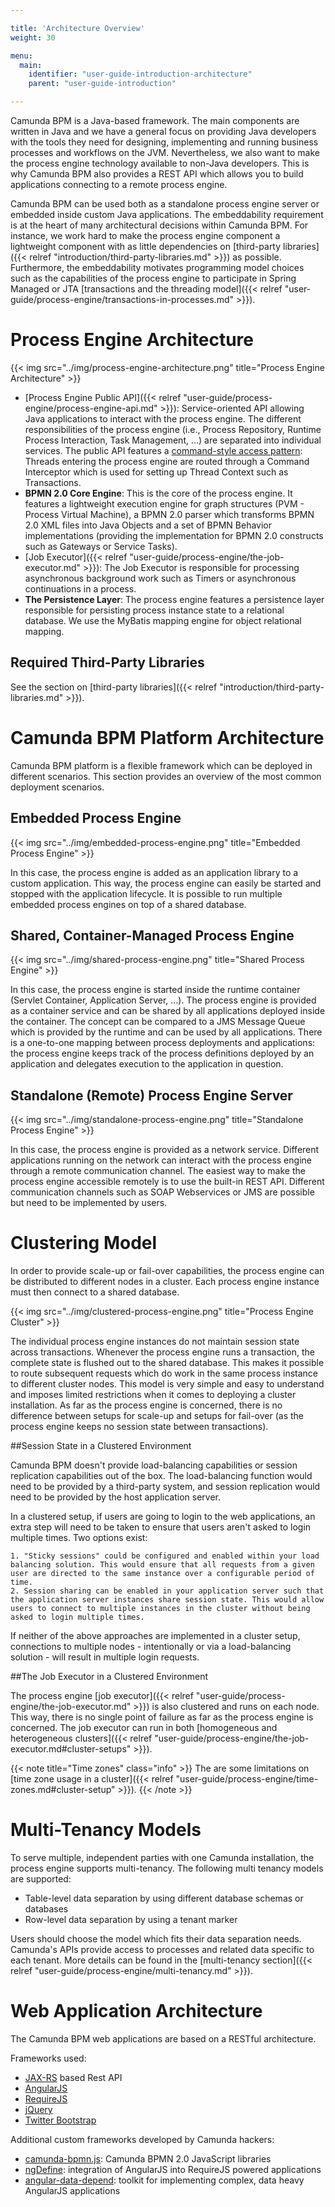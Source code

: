 ```yaml
---

title: 'Architecture Overview'
weight: 30

menu:
  main:
    identifier: "user-guide-introduction-architecture"
    parent: "user-guide-introduction"

---
```



Camunda BPM is a Java-based framework. The main components are written in Java and we have a general focus on providing Java developers with the tools they need for designing, implementing and running business processes and workflows on the JVM. Nevertheless, we also want to make the process engine technology available to non-Java developers. This is why Camunda BPM also provides a REST API which allows you to build applications connecting to a remote process engine.

Camunda BPM can be used both as a standalone process engine server or embedded inside custom Java applications. The embeddability requirement is at the heart of many architectural decisions within Camunda BPM. For instance, we work hard to make the process engine component a lightweight component with as little dependencies on [third-party libraries]({{< relref "introduction/third-party-libraries.md" >}}) as possible. Furthermore, the embeddability motivates programming model choices such as the capabilities of the process engine to participate in Spring Managed or JTA [transactions and the threading model]({{< relref "user-guide/process-engine/transactions-in-processes.md" >}}).


# Process Engine Architecture

{{< img src="../img/process-engine-architecture.png" title="Process Engine Architecture" >}}

* [Process Engine Public API]({{< relref "user-guide/process-engine/process-engine-api.md" >}}): Service-oriented API allowing Java applications to interact with the process engine. The different responsibilities of the process engine (i.e., Process Repository, Runtime Process Interaction, Task Management, ...) are separated into individual services. The public API features a [command-style access pattern](http://en.wikipedia.org/wiki/Command_pattern): Threads entering the process engine are routed through a Command Interceptor which is used for setting up Thread Context such as Transactions.
* **BPMN 2.0 Core Engine**: This is the core of the process engine. It features a lightweight execution engine for graph structures (PVM - Process Virtual Machine), a BPMN 2.0 parser which transforms BPMN 2.0 XML files into Java Objects and a set of BPMN Behavior implementations (providing the implementation for BPMN 2.0 constructs such as Gateways or Service Tasks).
* [Job Executor]({{< relref "user-guide/process-engine/the-job-executor.md" >}}): The Job Executor is responsible for processing asynchronous background work such as Timers or asynchronous continuations in a process.
* **The Persistence Layer**: The process engine features a persistence layer responsible for persisting process instance state to a relational database. We use the MyBatis mapping engine for object relational mapping.


## Required Third-Party Libraries

See the section on [third-party libraries]({{< relref "introduction/third-party-libraries.md" >}}).


# Camunda BPM Platform Architecture

Camunda BPM platform is a flexible framework which can be deployed in different scenarios. This section provides an overview of the most common deployment scenarios.


## Embedded Process Engine

{{< img src="../img/embedded-process-engine.png" title="Embedded Process Engine" >}}

In this case, the process engine is added as an application library to a custom application. This way, the process engine can easily be started and stopped with the application lifecycle. It is possible to run multiple embedded process engines on top of a shared database.


## Shared, Container-Managed Process Engine

{{< img src="../img/shared-process-engine.png" title="Shared Process Engine" >}}

In this case, the process engine is started inside the runtime container (Servlet Container, Application Server, ...). The process engine is provided as a container service and can be shared by all applications deployed inside the container. The concept can be compared to a JMS Message Queue which is provided by the runtime and can be used by all applications. There is a one-to-one mapping between process deployments and applications: the process engine keeps track of the process definitions deployed by an application and delegates execution to the application in question.


## Standalone (Remote) Process Engine Server

{{< img src="../img/standalone-process-engine.png" title="Standalone Process Engine" >}}

In this case, the process engine is provided as a network service. Different applications running on the network can interact with the process engine through a remote communication channel. The easiest way to make the process engine accessible remotely is to use the built-in REST API. Different communication channels such as SOAP Webservices or JMS are possible but need to be implemented by users.


# Clustering Model

In order to provide scale-up or fail-over capabilities, the process engine can be distributed to different nodes in a cluster. Each process engine instance must then connect to a shared database.

{{< img src="../img/clustered-process-engine.png" title="Process Engine Cluster" >}}

The individual process engine instances do not maintain session state across transactions. Whenever the process engine runs a transaction, the complete state is flushed out to the shared database. This makes it possible to route subsequent requests which do work in the same process instance to different cluster nodes. This model is very simple and easy to understand and imposes limited restrictions when it comes to deploying a cluster installation. As far as the process engine is concerned, there is no difference between setups for scale-up and setups for fail-over (as the process engine keeps no session state between transactions).

##Session State in a Clustered Environment

Camunda BPM doesn't provide load-balancing capabilities or session replication capabilities out of the box. The load-balancing function would need to be provided by a third-party system, and session replication would need to be provided by the host application server.

In a clustered setup, if users are going to login to the web applications, an extra step will need to be taken to ensure that users aren't asked to login multiple times. Two options exist:

    1. "Sticky sessions" could be configured and enabled within your load balancing solution. This would ensure that all requests from a given user are directed to the same instance over a configurable period of time.
    2. Session sharing can be enabled in your application server such that the application server instances share session state. This would allow users to connect to multiple instances in the cluster without being asked to login multiple times.

If neither of the above approaches are implemented in a cluster setup, connections to multiple nodes - intentionally or via a load-balancing solution - will result in multiple login requests.

##The Job Executor in a Clustered Environment

The process engine [job executor]({{< relref "user-guide/process-engine/the-job-executor.md" >}}) is also clustered and runs on each node. This way, there is no single point of failure as far as the process engine is concerned. The job executor can run in both [homogeneous and heterogeneous clusters]({{< relref "user-guide/process-engine/the-job-executor.md#cluster-setups" >}}).

{{< note title="Time zones" class="info" >}}
The are some limitations on [time zone usage in a cluster]({{< relref "user-guide/process-engine/time-zones.md#cluster-setup" >}}).
{{< /note >}}


# Multi-Tenancy Models

To serve multiple, independent parties with one Camunda installation, the process engine supports
multi-tenancy. The following multi tenancy models are supported:

* Table-level data separation by using different database schemas or databases
* Row-level data separation by using a tenant marker

Users should choose the model which fits their data separation needs. Camunda's APIs provide access
to processes and related data specific to each tenant.
More details can be found in the [multi-tenancy section]({{< relref "user-guide/process-engine/multi-tenancy.md" >}}).


# Web Application Architecture

The Camunda BPM web applications are based on a RESTful architecture.

Frameworks used:

* [JAX-RS](https://jax-rs-spec.java.net) based Rest API
* [AngularJS](http://angularjs.org)
* [RequireJS](http://requirejs.org)
* [jQuery](http://jquery.com)
* [Twitter Bootstrap](http://getbootstrap.com)

Additional custom frameworks developed by Camunda hackers:

* [camunda-bpmn.js](https://github.com/camunda/camunda-bpmn.js): Camunda BPMN 2.0 JavaScript libraries
* [ngDefine](https://github.com/Nikku/requirejs-angular-define): integration of AngularJS into RequireJS powered applications
* [angular-data-depend](https://github.com/Nikku/angular-data-depend): toolkit for implementing complex, data heavy AngularJS applications
